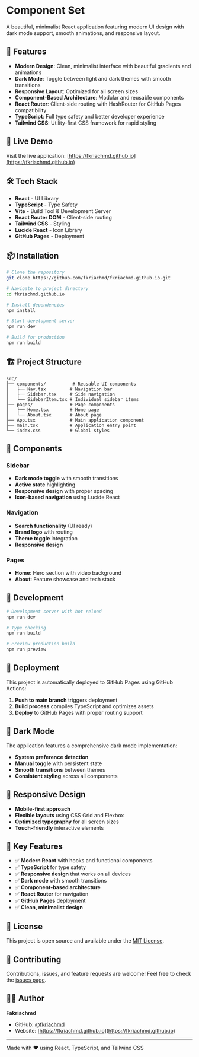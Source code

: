 # Component Set

A beautiful, minimalist React application featuring modern UI design with dark mode support, smooth animations, and responsive layout.

## 🌟 Features

- **Modern Design**: Clean, minimalist interface with beautiful gradients and animations
- **Dark Mode**: Toggle between light and dark themes with smooth transitions
- **Responsive Layout**: Optimized for all screen sizes
- **Component-Based Architecture**: Modular and reusable components
- **React Router**: Client-side routing with HashRouter for GitHub Pages compatibility
- **TypeScript**: Full type safety and better developer experience
- **Tailwind CSS**: Utility-first CSS framework for rapid styling

## 🚀 Live Demo

Visit the live application: [https://fkriachmd.github.io](https://fkriachmd.github.io)

## 🛠️ Tech Stack

- **React** - UI Library
- **TypeScript** - Type Safety
- **Vite** - Build Tool & Development Server
- **React Router DOM** - Client-side routing
- **Tailwind CSS** - Styling
- **Lucide React** - Icon Library
- **GitHub Pages** - Deployment

## 📦 Installation

```bash
# Clone the repository
git clone https://github.com/fkriachmd/fkriachmd.github.io.git

# Navigate to project directory
cd fkriachmd.github.io

# Install dependencies
npm install

# Start development server
npm run dev

# Build for production
npm run build
```

## 🏗️ Project Structure

```
src/
├── components/          # Reusable UI components
│   ├── Nav.tsx         # Navigation bar
│   ├── Sidebar.tsx     # Side navigation
│   └── SidebarItem.tsx # Individual sidebar items
├── pages/              # Page components
│   ├── Home.tsx        # Home page
│   └── About.tsx       # About page
├── App.tsx             # Main application component
├── main.tsx            # Application entry point
└── index.css           # Global styles
```

## 🎨 Components

### Sidebar

- **Dark mode toggle** with smooth transitions
- **Active state** highlighting
- **Responsive design** with proper spacing
- **Icon-based navigation** using Lucide React

### Navigation

- **Search functionality** (UI ready)
- **Brand logo** with routing
- **Theme toggle** integration
- **Responsive design**

### Pages

- **Home**: Hero section with video background
- **About**: Feature showcase and tech stack

## 🔧 Development

```bash
# Development server with hot reload
npm run dev

# Type checking
npm run build

# Preview production build
npm run preview
```

## 🚀 Deployment

This project is automatically deployed to GitHub Pages using GitHub Actions:

1. **Push to main branch** triggers deployment
2. **Build process** compiles TypeScript and optimizes assets
3. **Deploy** to GitHub Pages with proper routing support

## 🌙 Dark Mode

The application features a comprehensive dark mode implementation:

- **System preference detection**
- **Manual toggle** with persistent state
- **Smooth transitions** between themes
- **Consistent styling** across all components

## 📱 Responsive Design

- **Mobile-first approach**
- **Flexible layouts** using CSS Grid and Flexbox
- **Optimized typography** for all screen sizes
- **Touch-friendly** interactive elements

## 🎯 Key Features

- ✅ **Modern React** with hooks and functional components
- ✅ **TypeScript** for type safety
- ✅ **Responsive design** that works on all devices
- ✅ **Dark mode** with smooth transitions
- ✅ **Component-based architecture**
- ✅ **React Router** for navigation
- ✅ **GitHub Pages** deployment
- ✅ **Clean, minimalist design**

## 📄 License

This project is open source and available under the [MIT License](LICENSE).

## 🤝 Contributing

Contributions, issues, and feature requests are welcome! Feel free to check the [issues page](https://github.com/fkriachmd/fkriachmd.github.io/issues).

## 👨‍💻 Author

**Fakriachmd**

- GitHub: [@fkriachmd](https://github.com/fkriachmd)
- Website: [https://fkriachmd.github.io](https://fkriachmd.github.io)

---

Made with ❤️ using React, TypeScript, and Tailwind CSS
